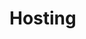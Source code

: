 ﻿<meta name="wikd:title" content="Hosting">
<meta name="wikd:name" content="hosting">
<meta name="wikd:order" content="0">
<meta name="wikd:icon" content="fas fa-plug">

# Hosting